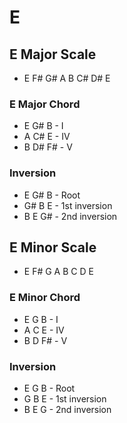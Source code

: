 # E

## E Major Scale

* E F# G# A B C# D# E

### E Major Chord

* E G# B - I
* A C# E - IV
* B D# F# - V

### Inversion

* E G# B - Root
* G# B E - 1st inversion
* B E G# - 2nd inversion

## E Minor Scale

* E F# G A B C D E

### E Minor Chord

* E G B - I
* A C E - IV
* B D F# - V

### Inversion

* E G B - Root
* G B E - 1st inversion
* B E G - 2nd inversion